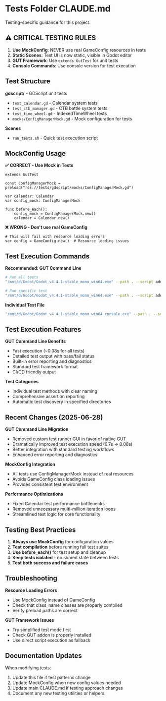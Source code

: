 # Tests Folder CLAUDE.md

Testing-specific guidance for this project.

## ⚠️ CRITICAL TESTING RULES

1. **Use MockConfig**: NEVER use real GameConfig resources in tests
2. **Static Scenes**: Test UI is now static, visible in Godot editor
3. **GUT Framework**: Use `extends GutTest` for unit tests
4. **Console Commands**: Use console version for test execution

## Test Structure

**gdscript/** - GDScript unit tests
- `test_calendar.gd` - Calendar system tests
- `test_ctb_manager.gd` - CTB battle system tests
- `test_time_wheel.gd` - IndexedTimeWheel tests
- `mocks/ConfigManagerMock.gd` - Mock configuration for tests

**Scenes**
- `run_tests.sh` - Quick test execution script

## MockConfig Usage

**✅ CORRECT - Use Mock in Tests**
```gdscript
extends GutTest

const ConfigManagerMock = preload("res://tests/gdscript/mocks/ConfigManagerMock.gd")

var calendar: Calendar
var config_mock: ConfigManagerMock

func before_each():
    config_mock = ConfigManagerMock.new()
    calendar = Calendar.new()
```

**❌ WRONG - Don't use real GameConfig**
```gdscript
# This will fail with resource loading errors
var config = GameConfig.new()  # Resource loading issues
```

## Test Execution Commands

**Recommended: GUT Command Line**
```bash
# Run all tests
"/mnt/d/Godot/Godot_v4.4.1-stable_mono_win64.exe" --path . --script addons/gut/gut_cmdln.gd -gdir=tests/gdscript

# Run specific test
"/mnt/d/Godot/Godot_v4.4.1-stable_mono_win64.exe" --path . --script addons/gut/gut_cmdln.gd -gtest_name=test_calendar.gd
```

**Individual Test File**
```bash
"/mnt/d/Godot/Godot_v4.4.1-stable_mono_win64_console.exe" --path . --script tests/gdscript/test_calendar.gd
```

## Test Execution Features

**GUT Command Line Benefits**
- Fast execution (~0.08s for all tests)
- Detailed test output with pass/fail status
- Built-in error reporting and diagnostics
- Standard test framework format
- CI/CD friendly output

**Test Categories**
- Individual test methods with clear naming
- Comprehensive assertion reporting
- Automatic test discovery in specified directories

## Recent Changes (2025-06-28)

**GUT Command Line Migration**
- Removed custom test runner GUI in favor of native GUT
- Dramatically improved test execution speed (6.7s → 0.08s)
- Better integration with standard testing workflows
- Enhanced error reporting and diagnostics

**MockConfig Integration**
- All tests use ConfigManagerMock instead of real resources
- Avoids GameConfig class loading issues
- Provides consistent test environment

**Performance Optimizations**
- Fixed Calendar test performance bottlenecks
- Removed unnecessary multi-million iteration loops
- Streamlined test logic for core functionality

## Testing Best Practices

1. **Always use MockConfig** for configuration values
2. **Test compilation** before running full test suites
3. **Use before_each()** for test setup and cleanup
4. **Keep tests isolated** - no shared state between tests
5. **Test both success and failure cases**

## Troubleshooting

**Resource Loading Errors**
- Use MockConfig instead of GameConfig
- Check that class_name classes are properly compiled
- Verify preload paths are correct

**GUT Framework Issues**
- Try simplified test mode first
- Check GUT addon is properly installed
- Use direct script execution as fallback

## Documentation Updates

When modifying tests:
1. Update this file if test patterns change
2. Update MockConfig when new config values needed
3. Update main CLAUDE.md if testing approach changes
4. Document any new testing utilities or helpers